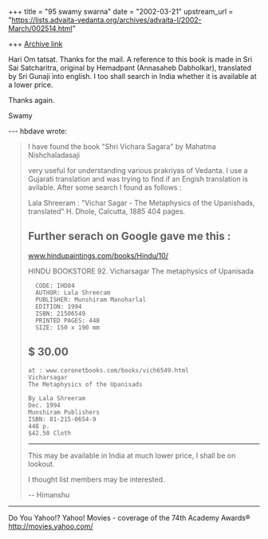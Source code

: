 +++
title = "95 swamy swarna"
date = "2002-03-21"
upstream_url = "https://lists.advaita-vedanta.org/archives/advaita-l/2002-March/002514.html"

+++
[Archive link](https://lists.advaita-vedanta.org/archives/advaita-l/2002-March/002514.html)

Hari Om tatsat. Thanks for the mail. A reference to
this book is made in Sri Sai Satcharitra, original by
Hemadpant (Annasaheb Dabholkar), translated by Sri
Gunaji into english. I too shall search in India
whether it is available at a lower price.

Thanks again.

Swamy


--- hbdave <hbd at DDIT.ERNET.IN> wrote:
> I have found the book
> "Shri Vichara Sagara"
> by Mahatma Nishchaladasaji
>
> very useful for understanding various prakriyas of
> Vedanta.
> I use a Gujarati translation and was trying to find
> if an
> Engish translation is avilable. After some search I
> found as follows :
>
> Lala Shreeram :
> "Vichar Sagar - The Metaphysics of the Upanishads,
> translated"
> H. Dhole, Calcutta, 1885 404 pages.
>
> Further serach on Google gave me this :
>  -----------------------------------
> www.hindupaintings.com/books/Hindu/10/
>
> HINDU BOOKSTORE
>  92. Vicharsagar The metaphysics of Upanisada
>
>       CODE: IHD84
>       AUTHOR: Lala Shreeram
>       PUBLISHER: Munshiram Manoharlal
>       EDITION: 1994
>       ISBN: 21506549
>       PRINTED PAGES: 448
>       SIZE: 150 x 190 mm
> $ 30.00
> ---------------------------------------
>
>     at : www.coronetbooks.com/books/vich6549.html
>     Vicharsagar
>     The Metaphysics of the Upanisads
>
>     By Lala Shreeram
>     Dec. 1994
>     Munshiram Publishers
>     ISBN: 81-215-0654-9
>     448 p.
>     $42.50 Cloth
> ------------------------------------------
> This may be available in India at much lower price,
> I shall be on lookout.
>
>
> I thought list members may be interested.
>
> -- Himanshu


__________________________________________________
Do You Yahoo!?
Yahoo! Movies - coverage of the 74th Academy Awards®
http://movies.yahoo.com/

